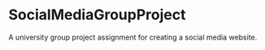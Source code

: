 # SocialMediaGroupProject
A university group project assignment for creating a social media website.
